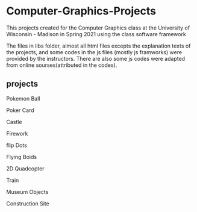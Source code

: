 # Computer-Graphics-Projects
This projects created for the Computer Graphics class at the University of Wisconsin - Madison in Spring 2021 using the class software framework

The files in libs folder, almost all html files excepts the explanation texts of the projects, and some codes in the js files (mostly js framworks) were provided by the instructors. There are also some js codes were adapted from online sourses(attributed in the codes).

## projects

Pokemon Ball

Poker Card

Castle

Firework

flip Dots

Flying Boids

2D Quadcopter

Train

Museum Objects

Construction Site